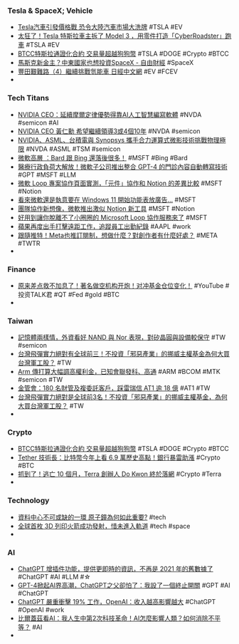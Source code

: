 ### Tesla & SpaceX; Vehicle
- [Tesla汽車引發價格戰 恐令大陸汽車市場大洗牌](https://www.chinatimes.com/realtimenews/20230323005342-260409) #TSLA #EV
- [太狂了！Tesla 特斯拉車主拆了 Model 3 ，用零件打造「CyberRoadster」跑車](https://today.line.me/tw/v2/article/0MOeanp) #TSLA #EV
- [BTCC特斯拉通證化合約 交易量超越狗狗幣](https://news.cnyes.com/news/id/5125754) #TSLA #DOGE #Crypto #BTCC
- [馬斯克新金主？中東國家也想投資SpaceX - 自由財經](https://ec.ltn.com.tw/article/breakingnews/4248893) #SpaceX
- [豐田艱難路（4）繼續挑戰氫能車  日經中文網](https://zh.cn.nikkei.com/industry/icar/51809-2023-03-24-05-03-00.html) #EV #FCEV
-
### Tech Titans
- [NVIDIA CEO：延續摩爾定律優勢得靠AI人工智慧編寫軟體](https://www.4gamers.com.tw/news/detail/57402/nvidia-ceo-jensen-huang-talk-about-moore-s-law-after-gtc-2023-march) #NVDA #semicon #AI
- [NVIDIA CEO 黃仁勳 希望繼續領導3或4個10年](https://www.coolaler.com/index/nvidia-ceo-黃仁勳-希望繼續領導3或4個10年/) #NVDA #semicon
- [NVIDIA、ASML、台積電與 Synopsys 攜手合力運算式微影技術挑戰物理極限](https://news.xfastest.com/nvidia/125744/nvidia-asml-tsmc-synopsys-culitho/) #NVDA #ASML #TSM #semicon
- [微軟高層 ：Bard 跟 Bing 還落後很多！](https://www.newmobilelife.com/2023/03/24/mikhail-parakhin-to-comment-bard/) #MSFT #Bing #Bard
- [醫療行政負荷大解放！微軟子公司推出整合 GPT-4 的門診內容自動轉寫技術](https://technews.tw/2023/03/24/openai-powered-app-from-microsoft-will-instantly-transcribe-patient-notes-during-doctor-visits/) #GPT #MSFT #LLM
- [微軟 Loop 專案協作頁面實測，「元件」協作和 Notion 的差異比較](https://www.playpcesor.com/2023/03/loop-notion.html) #MSFT #Notion
- [看來微軟還是執意要在 Windows 11 開始功能表放廣告…](https://www.kocpc.com.tw/archives/485470) #MSFT
- [團隊協作新想像，微軟推出激似 Notion 新工具](https://technews.tw/2023/03/23/new-microsoft-loop-app-is-built-for-modern-co-creation/) #MSFT #Notion
- [好用到讓你脫離不了小圈圈的 Microsoft Loop 協作服務來了](https://www.kocpc.com.tw/archives/485408) #MSFT
- [蘋果再度出手打擊遠距工作，追蹤員工出勤紀錄](https://technews.tw/2023/03/23/apple-employee-can-not-work-from-home/) #AAPL #work
- [跟隨推特！Meta也推訂閱制，想做什麼？對創作者有什麼好處？](https://www.bnext.com.tw/article/74518/meta-verified) #META #TWTR
-
### Finance
- [原来差点救不加息了！著名做空机构开炮！对冲基金仓位变化！](https://www.youtube.com/watch?v=iqDRzSpx4Nw) #YouTube #投资TALK君 #QT #Fed #gold #BTC
-
### Taiwan
- [記憶體兩樣情，外資看好 NAND 與 Nor 表現，對矽晶圓與設備較保守](https://finance.technews.tw/2023/03/24/foreign-capital-is-optimistic-about-the-performance-of-nand-and-nor/) #TW #semicon
- [台灣飛彈實力絕對有全球前三！不投資「邪惡產業」的挪威主權基金為何大買台灣軍工股？](https://technews.tw/2023/03/24/why-did-norway-sovereign-fund-buy-taiwan-military-stocks/) #TW
- [Arm 傳打算大幅調高權利金，已知會聯發科、高通](https://technews.tw/2023/03/23/arm-intends-to-increase-royalties-significantly/) #ARM #BCOM #MTK #semicon #TW
- [金管會：180 名財管及複委託客戶，踩雷瑞信 AT1 逾 18 億](https://finance.technews.tw/2023/03/24/at1-buyer/) #AT1 #TW
- [台灣飛彈實力絕對是全球前3名！不投資「邪惡產業」的挪威主權基金，為何大買台灣軍工股？](https://today.line.me/tw/v2/article/Qw6Q17V) #TW
-
### Crypto
- [BTCC特斯拉通證化合約 交易量超越狗狗幣](https://news.cnyes.com/news/id/5125754) #TSLA #DOGE #Crypto #BTCC
- [Tether 技術長：比特幣今年上看 6.9 萬歷史高點！銀行暴雷助漲](https://www.blocktempo.com/tether-cto-said-that-bitcoin-may-reach-a-record-high-of-69000/) #Crypto #BTC
- [抓到了！逃亡 10 個月，Terra 創辦人 Do Kwon 終於落網](https://finance.technews.tw/2023/03/24/terra-do-kwon-arrest/) #Crypto #Terra
-
### Technology
- [資料中心不可或缺的一環 原子鐘為何如此重要?](https://www.edntaiwan.com/20230320ta62-why-atomic-clock-is-important-to-datacenter/) #tech
- [全球首枚 3D 列印火箭成功發射，惜未進入軌道](https://technews.tw/2023/03/23/3d-printed-rocket-terran-1-successfully-launched/) #tech #space
-
### AI
- [ChatGPT 增插件功能，提供更即時的資訊，不再是 2021 年的舊數據了](https://chinese.engadget.com/chatgpts-new-plugins-will-deliver-real-time-stats-045740720.html) #ChatGPT #AI #LLM #☆
- [GPT-4掀起AI界高潮，ChatGPT之父卻怕了：我設了一個終止開關](https://www.bnext.com.tw/article/74515/chatgpt-openai-samaltman-miramurati) #GPT #AI #ChatGPT
- [ChatGPT 嚴重衝擊 19% 工作，OpenAI：收入越高影響越大](https://technews.tw/2023/03/24/openai-chatgpt-could-disrupt-19-percent-of-us-jobs/) #ChatGPT #OpenAI #work
- [比爾蓋茲看AI：我人生中第2次科技革命！AI怎麼影響人類？如何消除不平等？](https://www.bnext.com.tw/article/74558/bill-gates-age-of-ai) #AI
-